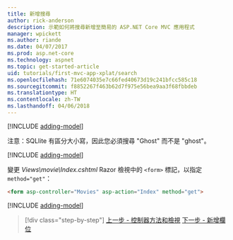 ```yaml
---
title: 新增搜尋
author: rick-anderson
description: 示範如何將搜尋新增至簡易的 ASP.NET Core MVC 應用程式
manager: wpickett
ms.author: riande
ms.date: 04/07/2017
ms.prod: asp.net-core
ms.technology: aspnet
ms.topic: get-started-article
uid: tutorials/first-mvc-app-xplat/search
ms.openlocfilehash: 71e6074035e7c66fed40673d19c241bfcc585c18
ms.sourcegitcommit: f8852267f463b62d7f975e56bea9aa3f68fbbdeb
ms.translationtype: HT
ms.contentlocale: zh-TW
ms.lasthandoff: 04/06/2018
---
```

[!INCLUDE [adding-model](../../includes/mvc-intro/search1.md)]

注意：SQLlite 有區分大小寫，因此您必須搜尋 "Ghost" 而不是 "ghost"。

[!INCLUDE [adding-model](../../includes/mvc-intro/search2.md)]

變更 *Views\movie\Index.cshtml* Razor 檢視中的 `<form>` 標記，以指定 `method="get"`：

```html
<form asp-controller="Movies" asp-action="Index" method="get">
```

[!INCLUDE [adding-model](../../includes/mvc-intro/search3.md)]

> [!div class="step-by-step"]
> [上一步 - 控制器方法和檢視](controller-methods-views.md)
> [下一步 - 新增欄位](new-field.md)  
